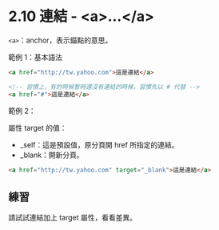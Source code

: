 # 2.10 連結 - &lt;a&gt;...&lt;/a&gt;

`<a>`：anchor，表示錨點的意思。

範例 1：基本語法

```html
<a href="http://tw.yahoo.com">這是連結</a>

<!-- 習慣上，有的時候暫時還沒有連結的時候，習慣先以 # 代替 -->
<a href="#">這是連結</a>
```

範例 2：

屬性 target 的值：

* \_self：這是預設值，原分頁開 href 所指定的連結。
* \_blank：開新分頁。

```html
<a href="http://tw.yahoo.com" target="_blank">這是連結</a>
```

## 練習

請試試連結加上 target 屬性，看看差異。

